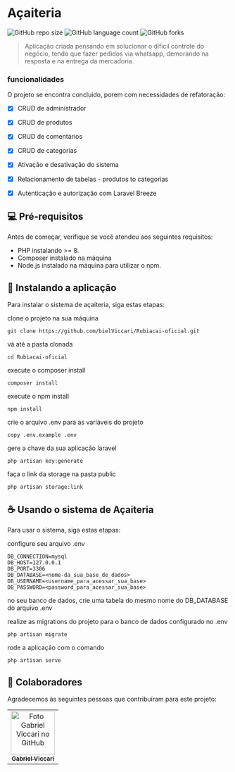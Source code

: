 # Açaiteria

![GitHub repo size](https://img.shields.io/github/repo-size/bielViccari/Rubiacai-oficial)
![GitHub language count](https://img.shields.io/github/languages/count/bielViccari/Rubiacai-oficial)
![GitHub forks](https://img.shields.io/github/forks/bielViccari/Rubiacai-oficial)

> Aplicação criada pensando em solucionar o dificil controle do negócio, tendo que fazer pedidos via whatsapp, demorando na resposta e na entrega da mercadoria.

### funcionalidades

O projeto se encontra concluido, porem com necessidades de refatoração:

- [x] CRUD de administrador
- [x] CRUD de produtos
- [x] CRUD de comentários
- [x] CRUD de categorias
- [x] Ativação e desativação do sistema 
- [x] Relacionamento de tabelas - produtos to categorias
- [x] Autenticação e autorização com Laravel Breeze


## 💻 Pré-requisitos

Antes de começar, verifique se você atendeu aos seguintes requisitos:

- PHP instalando >= 8.
- Composer instalado na máquina
- Node.js instalado na máquina para utilizar o npm.

## 🚀 Instalando a aplicação

Para instalar o sistema de açaiteria, siga estas etapas:

clone o projeto na sua máquina
```
git clone https://github.com/bielViccari/Rubiacai-oficial.git
```

vá até a pasta clonada
```
cd Rubiacai-oficial
```

execute o composer install
```
composer install
```
execute o npm install
```
npm install
```

crie o arquivo .env para as variáveis do projeto
```
copy .env.example .env
```

gere a chave da sua aplicação laravel
```
php artisan key:generate
```

faça o link da storage na pasta public
```
php artisan storage:link
```

## ☕ Usando o sistema de Açaiteria

Para usar o sistema, siga estas etapas:

configure seu arquivo .env
```
DB_CONNECTION=mysql 
DB_HOST=127.0.0.1
DB_PORT=3306
DB_DATABASE=<nome-da_sua_base_de_dados>
DB_USERNAME=<username_para_acessar_sua_base>
DB_PASSWORD=<password_para_acessar_sua_base>
```
no seu banco de dados, crie uma tabela do mesmo nome do DB_DATABASE do arquivo .env

realize as migrations do projeto para o banco de dados configurado no .env
```
php artisan migrate
```

rode a aplicação com o comando
```
php artisan serve
```

## 🤝 Colaboradores

Agradecemos às seguintes pessoas que contribuíram para este projeto:

<table>
  <tr>
    <td align="center">
      <a href="#" title="defina o titulo do link">
        <img src="https://avatars.githubusercontent.com/u/87938998?v=4" width="100px;" alt="Foto Gabriel Viccari no GitHub"/><br>
        <sub>
          <b>Gabriel Viccari</b>
        </sub>
      </a>
    </td>
  </tr>
</table>
